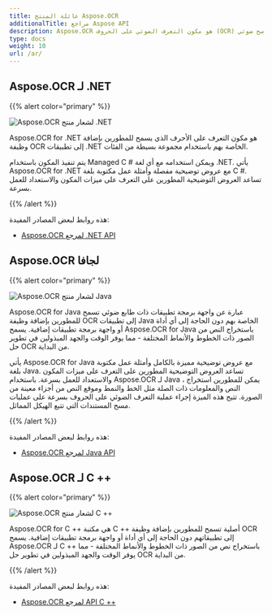 ```yaml
---
title: عائلة المنتج Aspose.OCR
additionalTitle: مراجع Aspose API
description: Aspose.OCR هو مكون التعرف الضوئي على الحروف (OCR) الذي يسمح للمطورين بإضافة ماسح نصي أو ماسح ضوئي ocr إلى تطبيقات .NET أو Java أو C ++ الخاصة بهم باستخدام مجموعة بسيطة من الفئات.
type: docs
weight: 10
url: /ar/
---
```


## Aspose.OCR لـ .NET

{{% alert color="primary" %}}

![Aspose.OCR لشعار منتج .NET](../home_1.png)


Aspose.OCR for .NET هو مكون التعرف على الأحرف الذي يسمح للمطورين بإضافة وظيفة OCR إلى تطبيقات .NET الخاصة بهم باستخدام مجموعة بسيطة من الفئات.

يتم تنفيذ المكون باستخدام Managed C # ويمكن استخدامه مع أي لغة .NET. يأتي Aspose.OCR for .NET مع عروض توضيحية مفصلة وأمثلة عمل مكتوبة بلغة C #. تساعد العروض التوضيحية المطورين على التعرف على ميزات المكون والاستعداد للعمل بسرعة.

{{% /alert %}}


هذه روابط لبعض المصادر المفيدة:
- [Aspose.OCR لمرجع .NET API](/ocr/ar/net/)

## Aspose.OCR لجافا

{{% alert color="primary" %}}

![Aspose.OCR لشعار منتج Java](../home_2.png)


Aspose.OCR for Java عبارة عن واجهة برمجة تطبيقات ذات طابع ضوئي تسمح للمطورين بإضافة وظيفة OCR إلى تطبيقات Java الخاصة بهم دون الحاجة إلى أي أداة أو واجهة برمجة تطبيقات إضافية. يسمح Aspose.OCR for Java باستخراج النص من الصور ذات الخطوط والأنماط المختلفة - مما يوفر الوقت والجهد المبذولين في تطوير حل OCR من البداية.

يأتي Aspose.OCR for Java مع عروض توضيحية مميزة بالكامل وأمثلة عمل مكتوبة بلغة Java. تساعد العروض التوضيحية المطورين على التعرف على ميزات المكون والاستعداد للعمل بسرعة. باستخدام Aspose.OCR لـ Java ، يمكن للمطورين استخراج النص والمعلومات ذات الصلة مثل الخط والنمط وموقع النص من أجزاء معينة من الصورة. تتيح هذه الميزة إجراء عملية التعرف الضوئي على الحروف بسرعة على عمليات مسح المستندات التي تتبع الهيكل المماثل.

{{% /alert %}}

هذه روابط لبعض المصادر المفيدة:

- [Aspose.OCR لمرجع Java API](/ocr/java/)


## Aspose.OCR لـ C ++

{{% alert color="primary" %}}

![Aspose.OCR لشعار منتج C ++](../home_3.png)


Aspose.OCR for C ++ هي مكتبة C ++ أصلية تسمح للمطورين بإضافة وظيفة OCR إلى تطبيقاتهم دون الحاجة إلى أي أداة أو واجهة برمجة تطبيقات إضافية. يسمح Aspose.OCR لـ C ++ باستخراج نص من الصور ذات الخطوط والأنماط المختلفة - مما يوفر الوقت والجهد المبذولين في تطوير حل OCR من البداية.

{{% /alert %}}

هذه روابط لبعض المصادر المفيدة:
- [Aspose.OCR لمرجع API C ++](/ocr/cpp/)